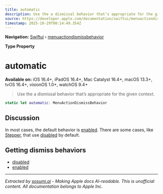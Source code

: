 ```yaml
---
title: automatic
description: Use the a dismissal behavior that’s appropriate for the given context.
source: https://developer.apple.com/documentation/swiftui/menuactiondismissbehavior/automatic
timestamp: 2025-10-29T00:14:49.354Z
---
```


**Navigation:** [Swiftui](/documentation/swiftui) › [menuactiondismissbehavior](/documentation/swiftui/menuactiondismissbehavior)

**Type Property**

# automatic

**Available on:** iOS 16.4+, iPadOS 16.4+, Mac Catalyst 16.4+, macOS 13.3+, tvOS 16.4+, visionOS 1.0+, watchOS 9.4+

> Use the a dismissal behavior that’s appropriate for the given context.

```swift
static let automatic: MenuActionDismissBehavior
```

## Discussion

In most cases, the default behavior is [enabled](/documentation/swiftui/menuactiondismissbehavior/enabled). There are some cases, like [Stepper](/documentation/swiftui/stepper), that use [disabled](/documentation/swiftui/menuactiondismissbehavior/disabled) by default.

## Getting dismiss behaviors

- [disabled](/documentation/swiftui/menuactiondismissbehavior/disabled)
- [enabled](/documentation/swiftui/menuactiondismissbehavior/enabled)

---

*Extracted by [sosumi.ai](https://sosumi.ai) - Making Apple docs AI-readable.*
*This is unofficial content. All documentation belongs to Apple Inc.*
